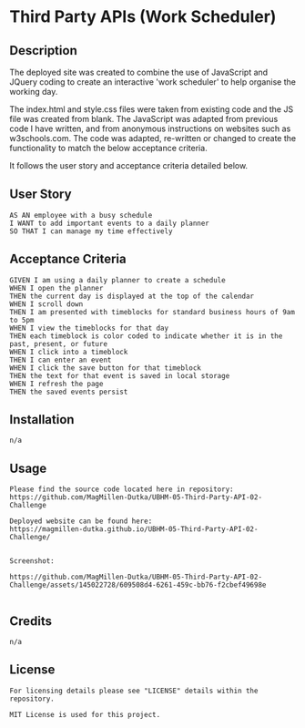 # Third Party APIs (Work Scheduler)
## Description

The deployed site was created to combine the use of JavaScript and JQuery coding to create an interactive 'work scheduler' to help organise the working day.

The index.html and style.css files were taken from existing code and the JS file was created from blank.
The JavaScript was adapted from previous code I have written, and from anonymous instructions on websites such as w3schools.com. 
The code was adapted, re-written or changed to create the functionality to match the below acceptance criteria.

It follows the user story and acceptance criteria detailed below.

## User Story

```
AS AN employee with a busy schedule
I WANT to add important events to a daily planner
SO THAT I can manage my time effectively
```

## Acceptance Criteria

```
GIVEN I am using a daily planner to create a schedule
WHEN I open the planner
THEN the current day is displayed at the top of the calendar
WHEN I scroll down
THEN I am presented with timeblocks for standard business hours of 9am to 5pm
WHEN I view the timeblocks for that day
THEN each timeblock is color coded to indicate whether it is in the past, present, or future
WHEN I click into a timeblock
THEN I can enter an event
WHEN I click the save button for that timeblock
THEN the text for that event is saved in local storage
WHEN I refresh the page
THEN the saved events persist
```

## Installation
```
n/a
```
## Usage
```
Please find the source code located here in repository: 
https://github.com/MagMillen-Dutka/UBHM-05-Third-Party-API-02-Challenge

Deployed website can be found here: 
https://magmillen-dutka.github.io/UBHM-05-Third-Party-API-02-Challenge/


Screenshot:

https://github.com/MagMillen-Dutka/UBHM-05-Third-Party-API-02-Challenge/assets/145022728/609508d4-6261-459c-bb76-f2cbef49698e


```
## Credits
```
n/a
```
## License
```
For licensing details please see "LICENSE" details within the repository.

MIT License is used for this project.
```
